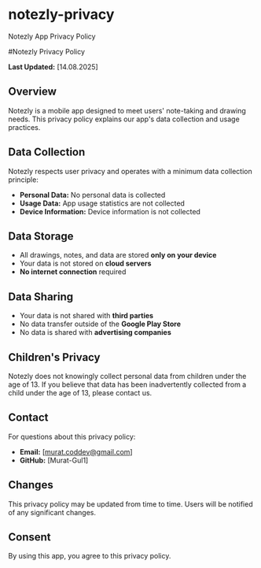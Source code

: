 # notezly-privacy
Notezly App Privacy Policy

#Notezly Privacy Policy

**Last Updated:** [14.08.2025]

## Overview
Notezly is a mobile app designed to meet users' note-taking and drawing needs. This privacy policy explains our app's data collection and usage practices.

## Data Collection
Notezly respects user privacy and operates with a minimum data collection principle:

- **Personal Data:** No personal data is collected
- **Usage Data:** App usage statistics are not collected
- **Device Information:** Device information is not collected

## Data Storage
- All drawings, notes, and data are stored **only on your device**
- Your data is not stored on **cloud servers**
- **No internet connection** required

## Data Sharing
- Your data is not shared with **third parties**
- No data transfer outside of the **Google Play Store**
- No data is shared with **advertising companies**

## Children's Privacy
Notezly does not knowingly collect personal data from children under the age of 13. If you believe that data has been inadvertently collected from a child under the age of 13, please contact us.

## Contact
For questions about this privacy policy:
- **Email:** [murat.coddev@gmail.com]
- **GitHub:** [Murat-Gul1]

## Changes
This privacy policy may be updated from time to time. Users will be notified of any significant changes.

## Consent
By using this app, you agree to this privacy policy.
